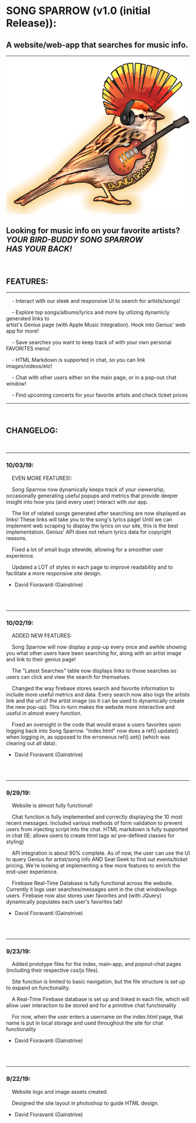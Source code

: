 
# SONG SPARROW (v1.0 (initial Release)):
<h2 class="centered">A website/web-app that searches for music info. </h2>
<hr>
<img class="logo" src="assets/images/songSparrowLogo.png">
<h2 class="centered"> Looking for music info on your favorite artists? <br>
<i>YOUR BIRD-BUDDY SONG SPARROW <br>
HAS YOUR BACK!</i></h2>
<br>
<h2 class="centered">FEATURES:</h2>
<hr>
<p>&nbsp;&nbsp;&nbsp;
- Interact with our sleek and responsive UI to search for artists/songs!</p>
<p>&nbsp;&nbsp;&nbsp;
- Explore top songs/albums/lyrics and more by utlizing dynamicly generated links to<br> artist's Genius page (with Apple Music Integration). Hook into Genius' web app for more!</p>
<p>&nbsp;&nbsp;&nbsp;
- Save searches you want to keep track of with your own personal FAVORITES menu!</p>
<p>&nbsp;&nbsp;&nbsp;
- HTML Markdown is supported in chat, so you can link images/videos/etc!</p>
<p>&nbsp;&nbsp;&nbsp;
- Chat with other users either on the main page, or in a pop-out chat window!</p>
<p>&nbsp;&nbsp;&nbsp;
- Find upcoming concerts for your favorite artists and check ticket prices</p>
<hr>
<br>
<h2 class="centered">CHANGELOG:</h2>
<br>

<hr>

<h3>10/03/19:</h3>
<p>&nbsp;&nbsp;&nbsp;
EVEN MORE FEATURES!:</p>
<p>&nbsp;&nbsp;&nbsp;
Song Sparrow now dynamically keeps track of your viewership, occasionally generating useful popups and metrics that provide deeper insight
into how you (and every user) interact with our app.</p>
<p>&nbsp;&nbsp;&nbsp;
The list of related songs generated after searching are now displayed as links! These links will take you to the song's lyrics page!
Until we can implement web scraping to display the lyrics on our site, this is the best implementation. Genius' API does not return lyrics
data for copyright reasons. </p>
<p>&nbsp;&nbsp;&nbsp;
Fixed a lot of small bugs sitewide, allowing for a smoother user experience.
</p>
<p>&nbsp;&nbsp;&nbsp;
Updated a LOT of styles in each page to improve readability and to facilitate a more responsive site design.
</p>
<p>

- David Fioravanti (Gainstrive)
<br>
<br>

<hr>

<h3>10/02/19:</h3>
<p>&nbsp;&nbsp;&nbsp;
ADDED NEW FEATURES:</p>
<p>&nbsp;&nbsp;&nbsp;
Song Sparrow will now display a pop-up every once and awhile showing you what other users have been searching for, along with an artist image and link to their genius page!</p>
<p>&nbsp;&nbsp;&nbsp;
The "Latest Searches" table now displays links to those searches so users can click and view the search for themselves.</p>
<p>&nbsp;&nbsp;&nbsp;
Changed the way firebase stores search and favorite information to include more useful metrics and data. Every search now also logs the artists link and the url of the artist image (so it can be used to dynamically create the new pop-up). This in-turn makes the website more interactive and useful in almost every function.
</p>
<p>&nbsp;&nbsp;&nbsp;
Fixed an oversight in the code that would erase a users favorites upon logging back into Song Sparrow. "index.html" now does a ref().update() when logging in, as opposed to the erroneous ref().set() (which was clearing out all data).
</p>
<p>

- David Fioravanti (Gainstrive)
<br>
<br>

<hr>

<h3>9/29/19:</h3>
<p>&nbsp;&nbsp;&nbsp;
Website is almost fully functional!</p>
<p>&nbsp;&nbsp;&nbsp;
Chat function is fully implemented and correctly displaying the 10 most recent messages. Included
various methods of form validation to prevent users from injecting script into the chat. HTML markdown
is fully supported in chat (IE: allows users to create html tags w/ pre-defined classes for styling)</p>
<p>&nbsp;&nbsp;&nbsp;
API integration is about 90% complete. As of now, the user can use the UI to query Genius for artist/song info
AND Seat Geek to find out events/ticket pricing. We're looking at implementing a few more features to enrich
the end-user experience.</p>
<p>&nbsp;&nbsp;&nbsp;
Firebase Real-Time Database is fully functional across the website. Currently it logs user searches/messages sent in the chat window/logs users. Firebase now also stores user favorites and (with JQuery) dynamically populates each user's favorites tab!
</p>
<p>

- David Fioravanti (Gainstrive)
<br>
<br>

<hr>

<h3>9/23/19:</h3>
<p>&nbsp;&nbsp;&nbsp;
Added prototype files for the index, main-app, and popout-chat pages (including their respective css/js files).</p>
<p>&nbsp;&nbsp;&nbsp;
Site function is limited to basic navigation, but the file structure is set up to expand on functionality.</p>
<p>&nbsp;&nbsp;&nbsp;
A Real-Time Firebase database is set up and linked in each file, which will allow user interaction to be stored and for a primitive chat functionality</p>
<p>&nbsp;&nbsp;&nbsp;
For now, when the user enters a username on the index.html page, that name is put in local storage and used throughout the site for chat functionality</p>

- David Fioravanti (Gainstrive)
<br>
<br>

<hr>

<h3>9/22/19:</h3>
<p>&nbsp;&nbsp;&nbsp;
Website logo and image assets created.</p>
<p>&nbsp;&nbsp;&nbsp;
Designed the site layout in photoshop to guide HTML design.
</p>

- David Fioravanti (Gainstrive)
<br>
<br>
